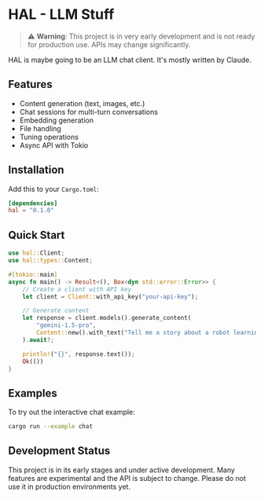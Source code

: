 # HAL - LLM Stuff

> ⚠️ **Warning**: This project is in very early development and is not ready for production use. APIs may change significantly.

HAL is maybe going to be an LLM chat client. It's mostly written by Claude.

## Features

- Content generation (text, images, etc.)
- Chat sessions for multi-turn conversations
- Embedding generation
- File handling
- Tuning operations
- Async API with Tokio

## Installation

Add this to your `Cargo.toml`:

```toml
[dependencies]
hal = "0.1.0"
```

## Quick Start

```rust
use hal::Client;
use hal::types::Content;

#[tokio::main]
async fn main() -> Result<(), Box<dyn std::error::Error>> {
    // Create a client with API key
    let client = Client::with_api_key("your-api-key");

    // Generate content
    let response = client.models().generate_content(
        "gemini-1.5-pro",
        Content::new().with_text("Tell me a story about a robot learning to feel emotions.")
    ).await?;

    println!("{}", response.text());
    Ok(())
}
```

## Examples

To try out the interactive chat example:

```bash
cargo run --example chat
```

## Development Status

This project is in its early stages and under active development. Many features are experimental and the API is subject to change. Please do not use it in production environments yet.
